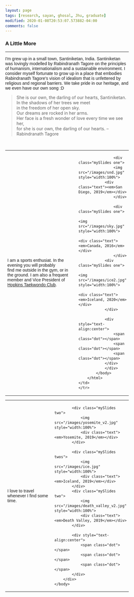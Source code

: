 ```yaml
---
layout: page
tags: [research, sayan, ghosal, Jhu, graduate]
modified: 2020-01-08T20:53:07.573882-04:00
comments: false
---
```

### A Little More

---

<p style="font-family:'Arial'"> I'm grew up in a small town, Santiniketan, India. Santiniketan was lovingly modelled by Rabindranath Tagore on the principles of humanism, internationalism and a sustainable environment. I consider myself fortunate to grow up in a place that embodies Rabindranath Tagore's vision of idealism that is unfettered by religious and regional barriers. We take pride in our heritage, and we even have our own song :D

<html>
<head>
<style>
blockquote {
  margin-left: 20px;
  border-left: 3px solid #eee;
}
</style>
</head>
<body>
<blockquote>
She is our own, the darling of our hearts, Santiniketan.<br>
In the shadows of her trees we meet<br>
in the freedom of her open sky.<br>
Our dreams are rocked in her arms.<br>
Her face is a fresh wonder of love every time we see her,<br>
for she is our own, the darling of our hearts. –  Rabindranath Tagore
</blockquote>
</body>
</html>
<br>
<html>

<head>
<meta name="viewport" content="width=device-width, initial-scale=1">
<style>
* {box-sizing: border-box}
.mySlides {display: none}
img {vertical-align: middle;}

/* Slideshow container */
.slideshow-container {
  max-width: 1000px;
  position: center;
  margin: auto;
}

/* Caption text */
.text {
  color: #111;
  font-size: 15px;
  padding: 8px 12px;
  position: bottom;
  bottom: 8px;
  width: 100%;
  text-align: center;
}

/* Number text (1/3 etc) */
.numbertext {
  color: #f2f2f2;
  font-size: 12px;
  padding: 8px 12px;
  position: absolute;
  top: 0;
}

/* The dots/bullets/indicators */
.dot {
  height: 0px;
  width: 0px;
  margin: 0 0px;
  background-color: #bbb;
  border-radius: 0%;
  display: inline-block;
  transition: background-color 0.6s ease;
}

.active {
  background-color: #717171;
}

/* Fading animation */
.fade {
  -webkit-animation-name: fade;
  -webkit-animation-duration: 1s;
  animation-name: fade;
  animation-duration: 1s;
}

@-webkit-keyframes fade {
  from {opacity: .4} 
  to {opacity: 1}
}

@keyframes fade {
  from {opacity: .4} 
  to {opacity: 1}
}

/* On smaller screens, decrease text size */
@media only screen and (max-width: 300px) {
  .text {font-size: 11px}
}
</style>
</head>
</html>

<table>
    <col width="75%">
    <col width="40%">
    <tr>
        <td valign="center"><p style="font-family:'Arial'">I am a sports enthusiat. In the evening you will probably<br> find me outside in the gym, or in the ground. I am also a frequent<br> member and Vice President of <a href="http://www.hopkinstkd.com/home/">Hopkins Taekwondo Club</a>.
	</td>
        <td>
            <html>
        	<body>
        	    <div class="slideshow-container" id="slideshow1">

            	    <div class="mySlides one">
                	<img src="/images/snd.jpg" style="width:100%">
	        	<div class="text"><em>San Diego, 2019</em></div>
            	    </div>

            	    <div class="mySlides one">
                        <img src="/images/sky.jpg" style="width:100%">
                        <div class="text"><em>Canada, 2016</em></div>
            	    </div>
        	    <div class="mySlides one">
            	        <img src="/images/ice2.jpg" style="width:100%">
            	        <div class="text"><em>Iceland, 2020</em></div>
        	    </div>

        	    <div style="text-align:center">
            		<span class="dot"></span> 
            		<span class="dot"></span> 
            		<span class="dot"></span> 
        	    </div>
        	    </div>
    		</body>
	    </html> 
	</td>
    </tr>
</table>

<table>
    <col width="75%">
    <col width="40%">
<tr>
        <td valign="center"><p style="font-family:'Arial'"> I love to travel whenever I find some time.
	</td>
	<td>
<html>
    <body>
        <div class="slideshow-container" id="slideshow2">

            <div class="mySlides two">
                <img src="/images/yosemite_v2.jpg" style="width:100%">
                <div class="text"><em>Yosemite, 2019</em></div>
            </div>

            <div class="mySlides twos">
                <img src="/images/ice.jpg" style="width:100%">
                <div class="text"><em>Iceland, 2019</em></div>
            </div>
            <div class="mySlides two">
                <img src="/images/death_valley_v2.jpg" style="width:100%">
                <div class="text"><em>Death Valley, 2019</em></div>
            </div>

            <div style="text-align:center">
                <span class="dot"></span> 
                <span class="dot"></span> 
                <span class="dot"></span> 
            </div>
        </div>
    </body>
</html> 
	</td>
</tr>
</table>

<html>
    <body>
        <script>
            'use strict';
           
            function Make_a_slideshow(id){
                var slideIndex = 0,
                    container = document.getElementById(id);

                function showSlides(){
                    var slides = container.querySelectorAll('.mySlides');
                    for (var i = 0; i < slides.length; i++){
                        slides[i].style.display = "none";
                    }
                    slideIndex++;
                    if (slideIndex > slides.length){
                        slideIndex = 1;
                    }
                    slides[slideIndex - 1].style.display = "block";
                    setTimeout(showSlides, 2000); // Change image every 2 seconds
                }
                showSlides();
            }
           
            //start slideshow 1
            Make_a_slideshow('slideshow1');
           
            //delay 1 second before starting slideshow 2
            setTimeout(function(){
                Make_a_slideshow('slideshow2');
            }, 1000);
        </script>
    </body>
</html>
